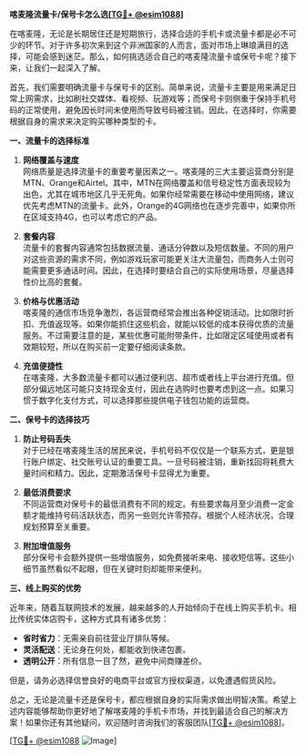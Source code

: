 **喀麦隆流量卡/保号卡怎么选[[TG💪+ @esim1088](https://t.me/s/esim1088)]**

在喀麦隆，无论是长期居住还是短期旅行，选择合适的手机卡或流量卡都是必不可少的环节。对于许多初次来到这个非洲国家的人而言，面对市场上琳琅满目的选择，可能会感到迷茫。那么，如何挑选适合自己的喀麦隆流量卡或保号卡呢？接下来，让我们一起深入了解。

首先，我们需要明确流量卡与保号卡的区别。简单来说，流量卡主要是用来满足日常上网需求，比如刷社交媒体、看视频、玩游戏等；而保号卡则侧重于保持手机号码的正常使用，避免因长时间未使用而导致号码被注销。因此，在选择时，你需要根据自身的需求来决定购买哪种类型的卡。

**一、流量卡的选择标准**

1. **网络覆盖与速度**  
   网络质量是选择流量卡的重要考量因素之一。喀麦隆的三大主要运营商分别是MTN、Orange和Airtel。其中，MTN在网络覆盖和信号稳定性方面表现较为出色，尤其在城市地区几乎无死角。如果你经常需要在移动中使用网络，建议优先考虑MTN的流量卡。此外，Orange的4G网络也在逐步完善中，如果你所在区域支持4G，也可以考虑它的产品。

2. **套餐内容**  
   流量卡的套餐内容通常包括数据流量、通话分钟数以及短信数量。不同的用户对这些资源的需求不同，例如游戏玩家可能更关注大流量包，而商务人士则可能需要更多通话时间。因此，在选择时要结合自己的实际使用场景，尽量选择性价比高的套餐。

3. **价格与优惠活动**  
   喀麦隆的通信市场竞争激烈，各运营商经常会推出各种促销活动。比如限时折扣、充值返现等。如果你能抓住这些机会，就能以较低的成本获得优质的流量服务。不过需要注意的是，某些优惠可能附带条件，比如限定区域使用或者有效期较短，所以在购买前一定要仔细阅读条款。

4. **充值便捷性**  
   在喀麦隆，大多数流量卡都可以通过便利店、超市或者线上平台进行充值。但部分偏远地区可能只支持现金支付，因此在选购时也要考虑到这一点。如果习惯于数字化支付方式，可以选择那些提供电子钱包功能的运营商。

**二、保号卡的选择技巧**

1. **防止号码丢失**  
   对于已经在喀麦隆生活的居民来说，手机号码不仅仅是一个联系方式，更是银行账户绑定、社交账号认证的重要工具。一旦号码被注销，重新找回将耗费大量时间和精力。因此，定期激活保号卡显得尤为重要。

2. **最低消费要求**  
   不同运营商对保号卡的最低消费有不同的规定。有些要求每月至少消费一定金额才能维持号码活跃状态，而另一些则允许零预存。根据个人经济状况，合理规划预算至关重要。

3. **附加增值服务**  
   部分保号卡会额外提供一些增值服务，如免费接听来电、接收短信等。这些小细节虽然看似不起眼，但在关键时刻却能带来便利。

**三、线上购买的优势**

近年来，随着互联网技术的发展，越来越多的人开始倾向于在线上购买手机卡。相比传统实体店购卡，这种方式具有诸多优势：

- **省时省力**：无需亲自前往营业厅排队等候。
- **灵活配送**：无论身在何处，都能收到快递包裹。
- **透明公开**：所有信息一目了然，避免中间商赚差价。

但是，请务必选择信誉良好的电商平台或官方授权渠道，以免遭遇假货风险。

总之，无论是流量卡还是保号卡，都应根据自身的实际需求做出明智决策。希望上述内容能够帮助你更好地了解喀麦隆的手机卡市场，并找到最适合自己的解决方案！如果你还有其他疑问，欢迎随时咨询我们的客服团队[[TG💪+ @esim1088](https://t.me/s/esim1088)]。

[[TG💪+ @esim1088](https://t.me/s/esim1088) ![Image](https://i.postimg.cc/4NQfJmqS/Snipaste-2025-05-13-00-14-12.png)]